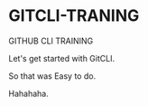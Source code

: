 # GITCLI-TRANING
GITHUB CLI TRAINING

Let's get started with GitCLI.

So that was Easy to do.

Hahahaha.
